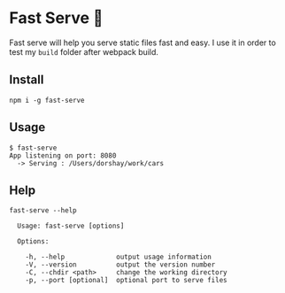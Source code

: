 # Fast Serve 🚀

Fast serve will help you serve static files fast and easy.
I use it in order to test my `build` folder after webpack build.

## Install

```
npm i -g fast-serve
```

## Usage
```
$ fast-serve
App listening on port: 8080
  -> Serving : /Users/dorshay/work/cars
```

## Help

```
fast-serve --help  

  Usage: fast-serve [options]

  Options:

    -h, --help             output usage information
    -V, --version          output the version number
    -C, --chdir <path>     change the working directory
    -p, --port [optional]  optional port to serve files
```
